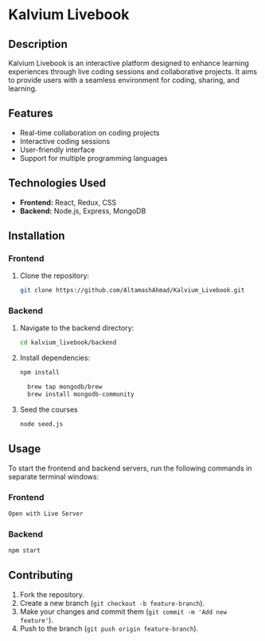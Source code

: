 # Kalvium Livebook

## Description
Kalvium Livebook is an interactive platform designed to enhance learning experiences through live coding sessions and collaborative projects. It aims to provide users with a seamless environment for coding, sharing, and learning.

## Features
- Real-time collaboration on coding projects
- Interactive coding sessions
- User-friendly interface
- Support for multiple programming languages

## Technologies Used
- **Frontend:** React, Redux, CSS
- **Backend:** Node.js, Express, MongoDB

## Installation

### Frontend
1. Clone the repository:
   ```bash
   git clone https://github.com/AltamashAhmad/Kalvium_Livebook.git
   ```

### Backend
1. Navigate to the backend directory:
   ```bash
   cd kalvium_livebook/backend
   ```
2. Install dependencies:
   ```bash
   npm install
   ```
   ```bash
     brew tap mongodb/brew
     brew install mongodb-community
   ```
3. Seed the courses
    ```bash
   node seed.js
   ```
## Usage
To start the frontend and backend servers, run the following commands in separate terminal windows:

### Frontend
```bash
Open with Live Server
```

### Backend
```bash
npm start
```

## Contributing
1. Fork the repository.
2. Create a new branch (`git checkout -b feature-branch`).
3. Make your changes and commit them (`git commit -m 'Add new feature'`).
4. Push to the branch (`git push origin feature-branch`).